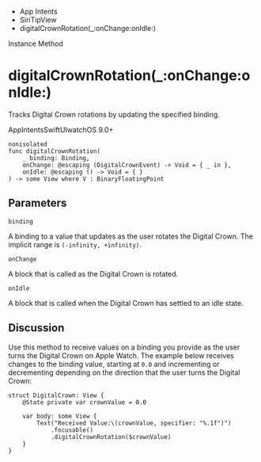 

- App Intents
- SiriTipView
-  digitalCrownRotation(\_:onChange:onIdle:) 

Instance Method

# digitalCrownRotation(\_:onChange:onIdle:)

Tracks Digital Crown rotations by updating the specified binding.

AppIntentsSwiftUIwatchOS 9.0+

``` source
nonisolated
func digitalCrownRotation(
    _ binding: Binding,
    onChange: @escaping (DigitalCrownEvent) -> Void = { _ in },
    onIdle: @escaping () -> Void = { }
) -> some View where V : BinaryFloatingPoint
```

## Parameters 

`binding`  

A binding to a value that updates as the user rotates the Digital Crown. The implicit range is `(-infinity, +infinity)`.

`onChange`  

A block that is called as the Digital Crown is rotated.

`onIdle`  

A block that is called when the Digital Crown has settled to an idle state.

## Discussion

Use this method to receive values on a binding you provide as the user turns the Digital Crown on Apple Watch. The example below receives changes to the binding value, starting at `0.0` and incrementing or decrementing depending on the direction that the user turns the Digital Crown:

```
struct DigitalCrown: View {
    @State private var crownValue = 0.0

    var body: some View {
        Text("Received Value:\(crownValue, specifier: "%.1f")")
            .focusable()
            .digitalCrownRotation($crownValue)
    }
}
```

